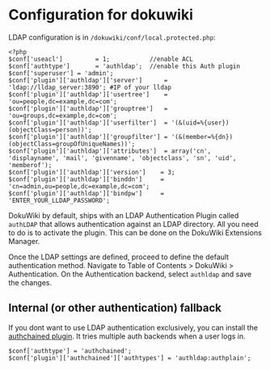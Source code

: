 # Configuration for dokuwiki

LDAP configuration is in ```/dokuwiki/conf/local.protected.php```:

```
<?php
$conf['useacl']         = 1;           //enable ACL
$conf['authtype']       = 'authldap';  //enable this Auth plugin
$conf['superuser'] = 'admin';
$conf['plugin']['authldap']['server']      = 'ldap://lldap_server:3890'; #IP of your lldap
$conf['plugin']['authldap']['usertree']    = 'ou=people,dc=example,dc=com';
$conf['plugin']['authldap']['grouptree']   = 'ou=groups,dc=example,dc=com';
$conf['plugin']['authldap']['userfilter']  = '(&(uid=%{user})(objectClass=person))';
$conf['plugin']['authldap']['groupfilter'] = '(&(member=%{dn})(objectClass=groupOfUniqueNames))';
$conf['plugin']['authldap']['attributes']  = array('cn', 'displayname', 'mail', 'givenname', 'objectclass', 'sn', 'uid', 'memberof');
$conf['plugin']['authldap']['version']    = 3;
$conf['plugin']['authldap']['binddn']     = 'cn=admin,ou=people,dc=example,dc=com';
$conf['plugin']['authldap']['bindpw']     = 'ENTER_YOUR_LLDAP_PASSWORD';
```

DokuWiki by default, ships with an LDAP Authentication Plugin called ```authLDAP``` that allows authentication against an LDAP directory.
All you need to do is to activate the plugin. This can be done on the DokuWiki Extensions Manager.

Once the LDAP settings are defined, proceed to define the default authentication method.
Navigate to Table of Contents > DokuWiki > Authentication.
On the Authentication backend, select ```authldap``` and save the changes.

## Internal (or other authentication) fallback
If you dont want to use LDAP authentication exclusively, you can install the [authchained plugin](https://www.dokuwiki.org/plugin:authchained). It tries multiple auth backends when a user logs in.

```
$conf['authtype'] = 'authchained';
$conf['plugin']['authchained']['authtypes'] = 'authldap:authplain';
```